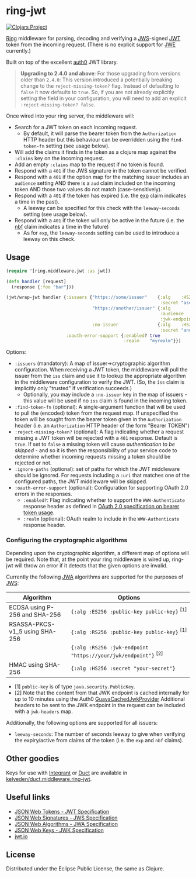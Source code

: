 # ring-jwt
[![Clojars Project](https://clojars.org/net.clojars.kelveden/ring-jwt/latest-version.svg)](https://clojars.org/net.clojars.kelveden/ring-jwt)

[Ring](https://github.com/ring-clojure/ring) middleware for parsing, decoding and verifying
a [JWS](https://tools.ietf.org/html/rfc7515)-signed [JWT](https://tools.ietf.org/html/rfc7519) token from the incoming request.
(There is no explicit support for [JWE](https://tools.ietf.org/html/rfc7516) currently.)

Built on top of the excellent [auth0](https://github.com/auth0/java-jwt) JWT library.

> **Upgrading to 2.4.0 and above**: For those upgrading from versions older than `2.4.0`: This version introduced a potentially breaking
> change to the `reject-missing-token?` flag. Instead of defaulting to `false` it now defaults to `true`. So, if you are
> not already explicitly setting the field in your configuration, you will need to add an explicit `:reject-missing-token? false`.

Once wired into your ring server, the middleware will:

* Search for a JWT token on each incoming request.
  - By default, it will parse the bearer token from the `Authorization` HTTP header but this behaviour can be overridden using the `find-token-fn` setting (see usage below).
* Will add the claims it finds in the token as a clojure map against the `:claims` key on the incoming request.
* Add an empty `:claims` map to the request if no token is found.
* Respond with a `401` if the JWS signature in the token cannot be verified.
* Respond with a `401` if the option map for the matching issuer includes an `audience` setting AND there is a `aud` claim
  included on the incoming token AND those two values do not match (case-sensitively).
* Respond with a `401` if the token has expired (i.e. the [exp](https://tools.ietf.org/html/rfc7519#page-9) claim indicates a time
in the past).
  - A leeway can be specified for this check with the `leeway-seconds` setting (see usage below).
* Respond with a `401` if the token will only be active in the future (i.e. the [nbf](https://tools.ietf.org/html/rfc7519#page-10) claim indicates
a time in the future)
  - As for `exp`, the `leeway-seconds` setting can be used to introduce a leeway on this check.

## Usage
```clj
(require '[ring.middleware.jwt :as jwt])

(defn handler [request]
  (response {:foo "bar"}))

(jwt/wrap-jwt handler {:issuers {"https://some/issuer"    {:alg    :HS256
                                                           :secret "asecret"}
                                 "https://another/issuer" {:alg          :RS256
                                                           :audience     "myapi"
                                                           :jwk-endpoint "https://some/jwks/endpoint"}
                                 :no-issuer               {:alg    :HS256
                                                           :secret "anothersecret"}}
                       :oauth-error-support {:enabled? true
                                             :realm    "myrealm"}})
```

Options:

* `:issuers` (mandatory): A map of issuer->cryptographic algorithm configuration. When receiving a JWT token, the middleware
will pull the issuer from the `iss` claim and use it to lookup the appropriate algorithm in the middleware configuration to verify
the JWT. (So, the `iss` claim is implicitly only "trusted" if verification succeeds.)
  - Optionally, you may include a `:no-issuer` key in the map of issuers - this value will be used if no `iss` claim is found
  in the incoming token.
* `:find-token-fn` (optional): A single-argument function that will be used to pull the (encoded) token from the request map. If unspecified
the token will be sought from the bearer token given in the `Authorization` header (i.e. an `Authorization` HTTP header of the form "Bearer TOKEN")
* `:reject-missing-token?` (optional): A flag indicating whether a request missing a JWT token will be rejected with a `401` response. Default is `true`.
If set to `false` a missing token will cause _authentication to be skipped_ - and so it is then the responsibility of your service code to determine whether incoming requests missing a token should be rejected or not.
* `:ignore-paths` (optional): set of paths for which the JWT middleware should be ignored. For requests including a `:uri` that matches one
  of the configured paths, the JWT middleware will be skipped.
* `:oauth-error-support` (optional): Configuration for supporting OAuth 2.0 errors in the responses.
  - `:enabled?`: Flag indicating whether to support the `WWW-Authenticate` response header as defined in
    [OAuth 2.0 specification on bearer token usage](https://datatracker.ietf.org/doc/html/rfc6750#page-7).
  - `:realm` (optional): OAuth realm to include in the `WWW-Authenticate` response header.

### Configuring the cryptographic algorithms
Depending upon the cryptographic algorithm, a different map of options will be required. Note that, at the point your
ring middleware is wired up, ring-jwt will throw an error if it detects that the given options are invalid. 

Currently the following [JWA](https://tools.ietf.org/html/rfc7518#page-6) algorithms are
supported for the purposes of [JWS](https://tools.ietf.org/html/rfc7515):

| Algorithm                      | Options                                       |
| ------------------------------ | --------------------------------------------- |
| ECDSA using P-256 and SHA-256  | `{:alg :ES256 :public-key public-key}` <sup>[1]</sup> |
| RSASSA-PKCS-v1_5 using SHA-256 | `{:alg :RS256 :public-key public-key}` <sup>[1]</sup> |
|                                | `{:alg :RS256 :jwk-endpoint "https://your/jwk/endpoint"}` <sup>[2]</sup>| 
| HMAC using SHA-256             | `{:alg :HS256 :secret "your-secret"}`     |

* [1] `public-key` is of type `java.security.PublicKey`.
* [2] Note that the content from that JWK endpoint is cached internally for up to 10 minutes using the Auth0 [GuavaCachedJwkProvider](https://github.com/auth0/jwks-rsa-java/blob/master/src/main/java/com/auth0/jwk/GuavaCachedJwkProvider.java)
  Additional headers to be sent to the JWK endpoint in the request can be included with a `jwk-headers` map.

Additionally, the following options are supported for all issuers:

* `leeway-seconds`: The number of seconds leeway to give when verifying the expiry/active from claims
of the token (i.e. the `exp` and `nbf` claims).

## Other goodies

Keys for use with [Integrant](https://github.com/weavejester/integrant) or [Duct](https://github.com/duct-framework/duct) are available in [kelveden/duct.middleware.ring-jwt](https://github.com/kelveden/duct.middleware.ring-jwt).

## Useful links

* [JSON Web Tokens - JWT Specification](https://tools.ietf.org/html/rfc7519)
* [JSON Web Signatures - JWS Specification](https://tools.ietf.org/html/rfc7515)
* [JSON Web Algorithms - JWA Specification](https://tools.ietf.org/html/rfc7518)
* [JSON Web Keys - JWK Specification](https://tools.ietf.org/html/rfc7517)
* [jwt.io](https://jwt.io/)

## License
Distributed under the Eclipse Public License, the same as Clojure.
